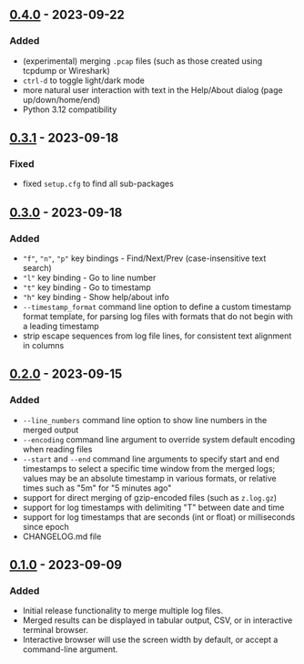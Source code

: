 ## [0.4.0] - 2023-09-22

### Added

- (experimental) merging `.pcap` files (such as those created using tcpdump or Wireshark)
- `ctrl-d` to toggle light/dark mode
- more natural user interaction with text in the Help/About dialog (page up/down/home/end)
- Python 3.12 compatibility


## [0.3.1] - 2023-09-18

### Fixed

- fixed `setup.cfg` to find all sub-packages


## [0.3.0] - 2023-09-18

### Added

- `"f"`, `"n"`, `"p"` key bindings - Find/Next/Prev (case-insensitive text search)
- `"l"` key binding - Go to line number
- `"t"` key binding - Go to timestamp
- `"h"` key binding - Show help/about info
- `--timestamp_format` command line option to define a custom timestamp format template,
  for parsing log files with formats that do not begin with a leading timestamp
- strip escape sequences from log file lines, for consistent text alignment in columns


## [0.2.0] - 2023-09-15

### Added

- `--line_numbers` command line option to show line numbers in the merged output
- `--encoding` command line argument to override system default encoding when reading files
- `--start` and `--end` command line arguments to specify start and end timestamps to select a
  specific time window from the merged logs; values may be an absolute timestamp in various 
  formats, or relative times such as "5m" for "5 minutes ago"
- support for direct merging of gzip-encoded files (such as `z.log.gz`)
- support for log timestamps with delimiting "T" between date and time
- support for log timestamps that are seconds (int or float) or milliseconds since epoch
- CHANGELOG.md file


## [0.1.0] - 2023-09-09

### Added

- Initial release functionality to merge multiple log files.
- Merged results can be displayed in tabular output, CSV, or in interactive terminal browser.
- Interactive browser will use the screen width by default, or accept a command-line argument.


[0.4.0]: https://github.com/ptmcg/log_merger/compare/v0.3.1...v0.4.0
[0.3.1]: https://github.com/ptmcg/log_merger/compare/v0.3.0...v0.3.1
[0.3.0]: https://github.com/ptmcg/log_merger/compare/v0.2.0...v0.3.0
[0.2.0]: https://github.com/ptmcg/log_merger/compare/v0.1.0...v0.2.0
[0.1.0]: https://github.com/ptmcg/log_merger/releases/tag/v0.1.0
